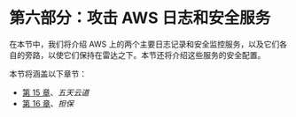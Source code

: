 # 第六部分：攻击 AWS 日志和安全服务

在本节中，我们将介绍 AWS 上的两个主要日志记录和安全监控服务，以及它们各自的旁路，以使它们保持在雷达之下。本节还将介绍这些服务的安全配置。

本节将涵盖以下章节：

*   [第 15 章](15.html)、*五天云道*
*   [第 16 章](16.html)、*担保*